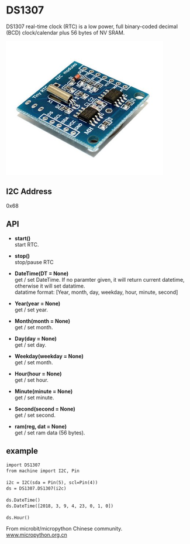 # DS1307

DS1307 real-time  clock  (RTC)  is  a  low power, full binary-coded decimal (BCD) clock/calendar plus  56  bytes  of  NV  SRAM.

![](ds1307.jpg)

## I2C Address

0x68

## API

* **start()**  
start RTC.  

* **stop()**  
stop/pause RTC

* **DateTime(DT = None)**  
get / set DateTime. If no paramter given, it will return current datetime, otherwise it will set datatime.  
datatime format: [Year, month, day, weekday, hour, minute, second]

* **Year(year = None)**  
get / set year.  

* **Month(month = None)**  
get / set month.  

* **Day(day = None)**  
get / set day.  

* **Weekday(weekday = None)**  
get / set month.  

* **Hour(hour = None)**  
get / set hour.  

* **Minute(minute = None)**  
get / set minute.  

* **Second(second = None)**  
get / set second.  

* **ram(reg, dat = None)**  
get / set ram data (56 bytes).  


## example

```
import DS1307
from machine import I2C, Pin

i2c = I2C(sda = Pin(5), scl=Pin(4))
ds = DS1307.DS1307(i2c)

ds.DateTime()
ds.DateTime([2018, 3, 9, 4, 23, 0, 1, 0])

ds.Hour()
```

From microbit/micropython Chinese community.  
www.micropython.org.cn
